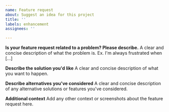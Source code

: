 ```yaml
---
name: Feature request
about: Suggest an idea for this project
title: ''
labels: enhancement
assignees: ''

---
```


<!--
For general questions please use the Discussions section of the project:

https://github.com/bihealth/reev/discussions

For bug reports and feature requests please open a ticket using the templates!
-->

**Is your feature request related to a problem? Please describe.**
A clear and concise description of what the problem is. Ex. I'm always frustrated when [...]

**Describe the solution you'd like**
A clear and concise description of what you want to happen.

**Describe alternatives you've considered**
A clear and concise description of any alternative solutions or features you've considered.

**Additional context**
Add any other context or screenshots about the feature request here.